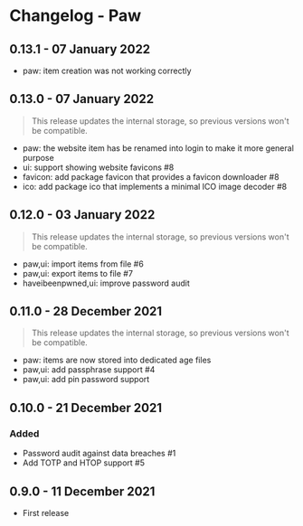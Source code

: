 # Changelog - Paw

## 0.13.1 - 07 January 2022

- paw: item creation was not working correctly
## 0.13.0 - 07 January 2022

> This release updates the internal storage, so previous versions won't be compatible.

- paw: the website item has be renamed into login to make it more general purpose
- ui: support showing website favicons #8
- favicon: add package favicon that provides a favicon downloader #8
- ico: add package ico that implements a minimal ICO image decoder #8

## 0.12.0 - 03 January 2022

> This release updates the internal storage, so previous versions won't be compatible.

- paw,ui: import items from file #6
- paw,ui: export items to file #7
- haveibeenpwned,ui: improve password audit

## 0.11.0 - 28 December 2021

> This release updates the internal storage, so previous versions won't be compatible.

- paw: items are now stored into dedicated age files
- paw,ui: add passphrase support #4
- paw,ui: add pin password support

## 0.10.0 - 21 December 2021

### Added

- Password audit against data breaches #1 
- Add TOTP and HTOP support #5

## 0.9.0 - 11 December 2021

- First release
